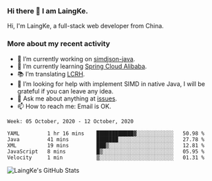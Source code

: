 ### Hi there 👋 I am LaingKe.

Hi, I'm LaingKe, a full-stack web developer from China.

### More about my recent activity

- 🔭 I’m currently working on [simdjson-java](https://github.com/laingke/simdjson-java).
- 🌱 I’m currently learning [Spring Cloud Alibaba](https://github.com/alibaba/spring-cloud-alibaba).
- :books: I’m translating [LCRH](https://github.com/LCTT/LCRH).
- 🤔 I’m looking for help with implement SIMD in native Java, I will be grateful if you can leave any idea.
- 💬 Ask me about anything at [issues](https://github.com/laingke/laingke/issues).
- 📫 How to reach me: Email is OK.

<!--START_SECTION:waka-->
```text
Week: 05 October, 2020 - 12 October, 2020

YAML         1 hr 16 mins    ████████████▓░░░░░░░░░░░░   50.98 % 
Java         41 mins         ███████░░░░░░░░░░░░░░░░░░   27.78 % 
XML          19 mins         ███▒░░░░░░░░░░░░░░░░░░░░░   12.81 % 
JavaScript   8 mins          █▒░░░░░░░░░░░░░░░░░░░░░░░   05.95 % 
Velocity     1 min           ▒░░░░░░░░░░░░░░░░░░░░░░░░   01.31 % 
```
<!--END_SECTION:waka-->

![LaingKe's GitHub Stats](https://github-readme-stats.vercel.app/api?username=laingke&show_icons=true&theme=nightowl&count_private=true)

